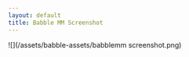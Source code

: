 ```yaml
---
layout: default
title: Babble MM Screenshot
---
```

![](/assets/babble-assets/babblemm screenshot.png)
